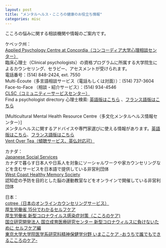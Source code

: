 ```yaml
---
layout: post
title: "メンタルヘルス・こころの健康のお役立ち情報"
categories: misc
---
```


こころの悩みに関する相談機関や情報のご案内です。<br>

ケベック州：<br>
[Applied Psychology Centre at Concordia（コンコーディア大学心理相談センター）](https://www.concordia.ca/artsci/psychology/facilities-services/apc.html)<br>
臨床心理士（Clinical psychologists）の資格プログラムに所属する大学院生によるカウンセリング、セラピー、アセスメントが受けられます。<br>
電話番号：(514) 848-2424, ext. 7550<br>
Multi-Écoute（多言語相談サービス（電話もしくは対面））：(514) 737-3604<br>
Face-to-Face （相談・紹介サービス）：(514) 934-4546<br>
[CLSC（コミュニティーサービスセンター）](http://www.indexsante.ca/clsc)<br>
Find a psychologist directory 心理士検索: [英語版はこちら](https://www.ordrepsy.qc.ca/english) 、[フランス語版はこちら](https://www.ordrepsy.qc.ca/)<br>

[Multicultural Mental Health Resource Centre（多文化メンタルヘルス情報センター）]<br>
メンタルヘルスに関するアドバイスや専門家選びに使える情報があります。[英語版はこちら](https://multiculturalmentalhealth.ca/services/)、[フランス語版はこちら](https://multiculturalmentalhealth.ca/fr/services-2/)<br>
[Vent Over Tea（傾聴サービス、英仏対応可）](https://ventovertea.com)<br>

カナダ：<br>
[Japanese Social Services](https://jss.ca/en)<br>
カナダで暮らす日本人や日系人を対象にソーシャルワークや家カウンセリングなどを含むサービスを日本語で提供している非営利団体<br>
[West Coast Healthy Memory Society](https://wchealthymemory.com/)<br>
認知症の予防を目的とした脳の運動教室などをオンラインで開催している非営利団体<br>

日本：<br>
[cotree（日本のオンラインカウンセリングサービス）](https://cotree.jp)<br>
[厚生労働省 15分でわかるセルフケア](https://kokoro.mhlw.go.jp/selfcare)<br>
[厚生労働省 新型コロナウイルス感染症対策（こころのケア)](https://kokoro.mhlw.go.jp/etc/coronavirus_info/#head-8https://kokoro.mhlw.go.jp/etc/coronavirus_info/#head-8)<br>
[国立研究開発法人 国立成育医療研究センター 新型コロナウィルスに負けないために セルフケア編](https://www.nurse.or.jp/nursing/shuroanzen/safety/mental/kojin/index.html)<br>
[東京大学大学院医学系研究科精神保健学分野 いまここケア -おうちで誰でもできるこころのケア-](https://imacococare.net)<br>



